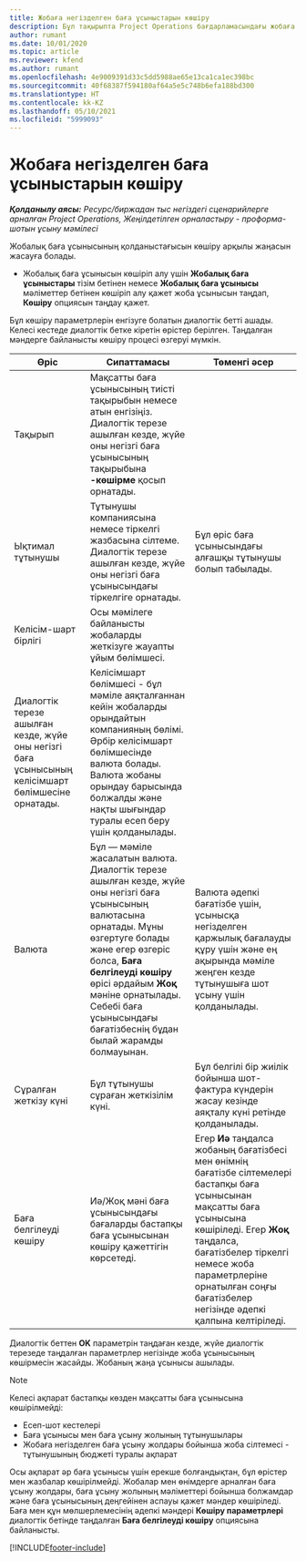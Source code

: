 ```yaml
---
title: Жобаға негізделген баға ұсыныстарын көшіру
description: Бұл тақырыпта Project Operations бағдарламасындағы жобаға негізделген баға ұсыныстарын көшіру туралы ақпарат берілген.
author: rumant
ms.date: 10/01/2020
ms.topic: article
ms.reviewer: kfend
ms.author: rumant
ms.openlocfilehash: 4e9009391d33c5dd5988ae65e13ca1ca1ec398bc
ms.sourcegitcommit: 40f68387f594180af64a5e5c748b6efa188bd300
ms.translationtype: HT
ms.contentlocale: kk-KZ
ms.lasthandoff: 05/10/2021
ms.locfileid: "5999093"
---
```

# <a name="copy-project-based-quotes"></a>Жобаға негізделген баға ұсыныстарын көшіру

_**Қолданылу аясы:** Ресурс/биржадан тыс негіздегі сценарийлерге арналған Project Operations, Жеңілдетілген орналастыру - проформа-шотын ұсыну мәмілесі_

Жобалық баға ұсынысының қолданыстағысын көшіру арқылы жаңасын жасауға болады. 

- Жобалық баға ұсынысын көшіріп алу үшін **Жобалық баға ұсыныстары** тізім бетінен немесе **Жобалық баға ұсынысы** мәліметтер бетінен көшіріп алу қажет жоба ұсынысын таңдап, **Көшіру** опциясын таңдау қажет.

Бұл көшіру параметрлерін енгізуге болатын диалогтік бетті ашады. Келесі кестеде диалогтік бетке кіретін өрістер берілген. Таңдалған мәндерге байланысты көшіру процесі өзгеруі мүмкін.

| **Өріс** | **Сипаттамасы** | **Төменгі әсер** |
| --- | --- | --- |
| Тақырып | Мақсатты баға ұсынысының тиісті тақырыбын немесе атын енгізіңіз. Диалогтік терезе ашылған кезде, жүйе оны негізгі баға ұсынысының тақырыбына **-көшірме** қосып орнатады. | |
| Ықтимал тұтынушы | Тұтынушы компаниясына немесе тіркелгі жазбасына сілтеме. Диалогтік терезе ашылған кезде, жүйе оны негізгі баға ұсынысындағы тіркелгіге орнатады. | Бұл өріс баға ұсынысындағы алғашқы тұтынушы болып табылады. |
| Келісім-шарт бірлігі | Осы мәмілеге байланысты жобаларды жеткізуге жауапты ұйым бөлімшесі.
Диалогтік терезе ашылған кезде, жүйе оны негізгі баға ұсынысының келісімшарт бөлімшесіне орнатады. | Келісімшарт бөлімшесі - бұл мәміле аяқталғаннан кейін жобаларды орындайтын компанияның бөлімі. Әрбір келісімшарт бөлімшесінде валюта болады. Валюта жобаны орындау барысында болжалды және нақты шығындар туралы есеп беру үшін қолданылады. |
| Валюта | Бұл — мәміле жасалатын валюта. Диалогтік терезе ашылған кезде, жүйе оны негізгі баға ұсынысының валютасына орнатады. Мұны өзгертуге болады және егер өзгеріс болса, **Баға белгілеуді көшіру** өрісі әрдайым **Жоқ** мәніне орнатылады. Себебі баға ұсынысындағы бағатізбеснің бұдан былай жарамды болмауынан. | Валюта әдепкі бағатізбе үшін, ұсынысқа негізделген қаржылық бағалауды құру үшін және ең ақырында мәміле жеңген кезде тұтынушыға шот ұсыну үшін қолданылады. |
| Сұралған жеткізу күні | Бұл тұтынушы сұраған жеткізілім күні. | Бұл белгілі бір жиілік бойынша шот-фактура күндерін жасау кезінде аяқталу күні ретінде қолданылады. |
| Баға белгілеуді көшіру | Иә/Жоқ мәні баға ұсынысындағы бағаларды бастапқы баға ұсынысынан көшіру қажеттігін көрсетеді. | Егер **Иә** таңдалса жобаның бағатізбесі мен өнімнің бағатізбе сілтемелері бастапқы баға ұсынысынан мақсатты баға ұсынысына көшіріледі. Егер **Жоқ** таңдалса, бағатізбелер тіркелгі немесе жоба параметрлеріне орнатылған соңғы бағатізбелер негізінде әдепкі қалпына келтіріледі. |

Диалогтік беттен **OK** параметрін таңдаған кезде, жүйе диалогтік терезеде таңдалған параметрлер негізінде жоба ұсынысының көшірмесін жасайды. Жобаның жаңа ұсынысы ашылады. 

> [!NOTE]
> Келесі ақпарат бастапқы көзден мақсатты баға ұсынысына көшірілмейді:
>
> - Есеп-шот кестелері
> - Баға ұсынысы мен баға ұсыну жолының тұтынушылары
> - Жобаға негізделген баға ұсыну жолдары бойынша жоба сілтемесі - тұтынушының бюджеті туралы ақпарат
>
>Осы ақпарат әр баға ұсынысы үшін ерекше болғандықтан, бұл өрістер мен жазбалар көшірілмейді. Жобалар мен өнімдерге арналған баға ұсыну жолдары, баға ұсыну жолының мәліметтері бойынша болжамдар және баға ұсынысының деңгейінен аспауы қажет мәндер көшіріледі. Баға мен құн мөлшерлемесінің әдепкі мәндері **Көшіру параметрлері** диалогтік бетінде таңдалған **Баға белгілеуді көшіру** опциясына байланысты.


[!INCLUDE[footer-include](../includes/footer-banner.md)]